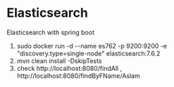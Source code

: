 # Elasticsearch
Elasticsearch with spring boot

1. sudo docker run -d --name es762 -p 9200:9200 -e "discovery.type=single-node" elasticsearch:7.6.2
2. mvn clean install -DskipTests
3. check  http://localhost:8080/findAll , http://localhost:8080/findByFName/Aslam







